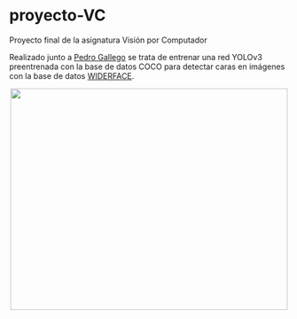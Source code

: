 # proyecto-VC
Proyecto final de la asignatura Visión por Computador

Realizado junto a [Pedro Gallego](https://github.com/pedrogallegolpz) se trata de entrenar una red YOLOv3 preentrenada con la base de datos COCO para detectar caras en
imágenes con la base de datos [WIDERFACE](http://shuoyang1213.me/WIDERFACE/).

<p align="center">
<img src="https://github.com/victory06/proyecto-VC/img.png" height="400" width="500" >
</p>
